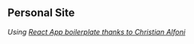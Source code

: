 ## Personal Site


*Using [React App boilerplate thanks to Christian Alfoni](https://github.com/christianalfoni/react-app-boilerplate)*


